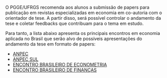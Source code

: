 O PGGE/UFRGS recomenda aos alunos a submissão de papers para publicação em revistas especializadas em economia em co-autoria com o orientador de tese. A partir disso, será possível controlar o andamento da tese e coletar feedbacks que contribuam para o tema em estudo.

Para tanto, a lista abaixo apresenta os principais encontros em economia aplicada no Brasil que serão alvo de possíveis apresentações do andamento da tese em formato de papers:

* [ANPEC](http://www.anpec.org.br/novosite/br/encontro-2014) 
* [ANPEC SUL](http://www.anpec.org.br/novosite/br/xvii-encontro-de-economia-da-regiao-sul)
* [ENCONTRO BRASILEIRO DE ECONOMETRIA](http://www.sbe.org.br/site)
* [ENCONTRO BRASILEIRO DE FINANÇAS](http://www.sbfin.org.br/site)
